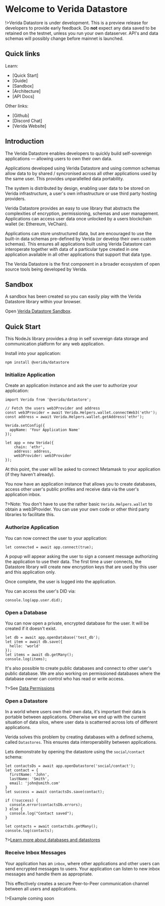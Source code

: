 # Welcome to Verida Datastore

!>Verida Datastore is under development. This is a preview release for developers to provide early feedback. Do **not** expect any data saved to be retained on the testnet, unless you run your own dataserver. API's and data schemas will possibly change before mainnet is launched.

## Quick links

Learn:

- [Quick Start]
- [Guide]
- [Sandbox]
- [Architecture]
- [API Docs]

Other links:

- [Github]
- [Discord Chat]
- [Verida Website]

## Introduction

The Verida Datastore enables developers to quickly build self-sovereign applications &mdash; allowing users to own their own data.

Applications developed using Verida Datastore and using common schemas allow data to by shared / syncronised across all other applications used by the same user. This provides unparallelled data portability.

The system is distributed by design, enabling user data to be stored on Verida infrastructure, a user's own infrastructure or use third party hosting providers.

Verida Datastore provides an easy to use library that abstracts the complexities of encryption, permissioning, schemas and user management. Applications can access user data once unlocked by a users blockchain wallet (ie: Ethereum, VeChain).

Applications can store unstructured data, but are encouraged to use the built-in data schemas pre-defined by Verida (or develop their own custom schemas). This ensures all applications built using Verida Datastore can interoperate together with data of a particular type created in one application available in all other applications that support that data type.

The Verida Datastore is the first component in a broader ecosystem of open source tools being developed by Verida.

## Sandbox

A sandbox has been created so you can easily play with the Verida Datastore library within your browser.

Open [Verida Datastore Sandbox](https://sandbox.datastore.verida.io).

## Quick Start

This NodeJs library provides a drop in self sovereign data storage and communication platform for any web application.

Install into your application:

```
npm install @verida/datastore
```

### Initialize Application

Create an application instance and ask the user to authorize your application:

```
import Verida from '@verida/datastore';

// Fetch the users web3Provider and address
const web3Provider = await Verida.Helpers.wallet.connectWeb3('ethr');
const address = await Verida.Helpers.wallet.getAddress('ethr');

Verida.setConfig({
  appName: 'Your Application Name'
});

let app = new Verida({
    chain: 'ethr',
    address: address,
    web3Provider: web3Provider
});
```

At this point, the user will be asked to connect Metamask to your application (if they haven't already).

You now have an application instance that allows you to create databases, access other user's public profiles and receive data via the user's application inbox.

?>Note: You don't have to use the rather basic `Verida.Helpers.wallet` to obtain a web3Provider. You can use your own code or other third party libraries to facilitate this.

### Authorize Application

You can now connect the user to your application:

```
let connected = await app.connect(true);
```

A popup will appear asking the user to sign a consent message authorizing the application to use their data. The first time a user connects, the Datastore library will create new encryption keys that are used by this user and this application only.

Once complete, the user is logged into the application.

You can access the user's DID via:

```
console.log(app.user.did);
```

### Open a Database

You can now open a private, encrypted database for the user. It will be created if it doesn't exist.

```
let db = await app.openDatabase('test_db');
let item = await db.save({
  hello: 'world'
});
let items = await db.getMany();
console.log(items);
```

It's also possible to create public databases and connect to other user's public database. We are also working on permissioned databases where the database owner can control who has read or write access.

?>See [Data Permissions](/data?id=permissions)

### Open a Datastore

In a world where users own their own data, it's important their data is portable between applications. Otherwise we end up with the current situation of data silos, where user data is scatterred across lots of different applications.

Verida solves this problem by creating databases with a defined schema, called `Datastores`. This ensures data interoperability between applications.

Lets demonstrate by opening the datastore using the `social/contact` schema:

```
let contactsDs = await app.openDatastore('social/contact');
let contact = {
  firstName: 'John',
  lastName: 'Smith',
  email: 'john@smith.com'
}
let success = await contactsDs.save(contact);

if (!success) {
  console.error(contactsDb.errors);
} else {
  console.log("Contact saved");
}

let contacts = await contactsDs.getMany();
console.log(contacts);
```

?>[Learn more about databases and datastores](/data)

### Receive Inbox Messages

Your application has an `inbox`, where other applications and other users can send encrypted messages to users. Your application can listen to new inbox messages and handle them as appropriate.

This effectively creates a secure Peer-to-Peer communication channel between all users and applications.

!>Example coming soon
